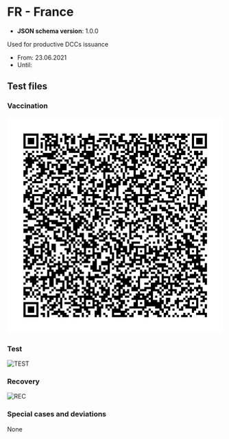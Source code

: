 # FR - France

* **JSON schema version**: 1.0.0

Used for productive DCCs issuance
* From: 23.06.2021
* Until:

## Test files

### Vaccination

![VAC](VAC.png)

### Test

![TEST](TEST.png)

### Recovery

![REC](REC.png)

### Special cases and deviations
None